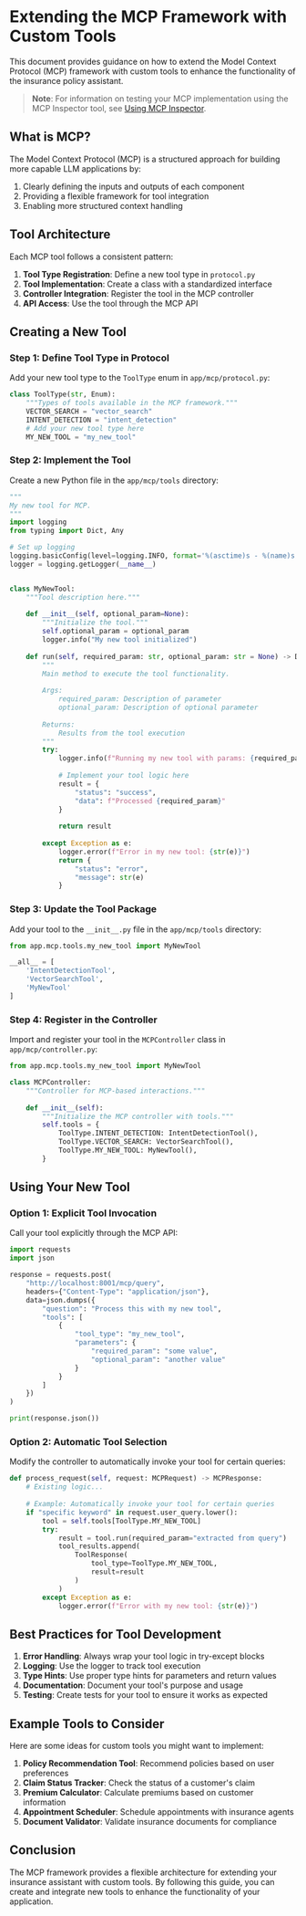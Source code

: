 # Extending the MCP Framework with Custom Tools

This document provides guidance on how to extend the Model Context Protocol (MCP) framework with custom tools to enhance the functionality of the insurance policy assistant.

> **Note**: For information on testing your MCP implementation using the MCP Inspector tool, see [Using MCP Inspector](./using_mcp_inspector.md).

## What is MCP?

The Model Context Protocol (MCP) is a structured approach for building more capable LLM applications by:

1. Clearly defining the inputs and outputs of each component
2. Providing a flexible framework for tool integration
3. Enabling more structured context handling

## Tool Architecture

Each MCP tool follows a consistent pattern:

1. **Tool Type Registration**: Define a new tool type in `protocol.py`
2. **Tool Implementation**: Create a class with a standardized interface
3. **Controller Integration**: Register the tool in the MCP controller
4. **API Access**: Use the tool through the MCP API

## Creating a New Tool

### Step 1: Define Tool Type in Protocol

Add your new tool type to the `ToolType` enum in `app/mcp/protocol.py`:

```python
class ToolType(str, Enum):
    """Types of tools available in the MCP framework."""
    VECTOR_SEARCH = "vector_search"
    INTENT_DETECTION = "intent_detection"
    # Add your new tool type here
    MY_NEW_TOOL = "my_new_tool"
```

### Step 2: Implement the Tool

Create a new Python file in the `app/mcp/tools` directory:

```python
"""
My new tool for MCP.
"""
import logging
from typing import Dict, Any

# Set up logging
logging.basicConfig(level=logging.INFO, format='%(asctime)s - %(name)s - %(levelname)s - %(message)s')
logger = logging.getLogger(__name__)


class MyNewTool:
    """Tool description here."""
    
    def __init__(self, optional_param=None):
        """Initialize the tool."""
        self.optional_param = optional_param
        logger.info("My new tool initialized")
    
    def run(self, required_param: str, optional_param: str = None) -> Dict[str, Any]:
        """
        Main method to execute the tool functionality.
        
        Args:
            required_param: Description of parameter
            optional_param: Description of optional parameter
            
        Returns:
            Results from the tool execution
        """
        try:
            logger.info(f"Running my new tool with params: {required_param}, {optional_param}")
            
            # Implement your tool logic here
            result = {
                "status": "success",
                "data": f"Processed {required_param}"
            }
            
            return result
            
        except Exception as e:
            logger.error(f"Error in my new tool: {str(e)}")
            return {
                "status": "error",
                "message": str(e)
            }
```

### Step 3: Update the Tool Package

Add your tool to the `__init__.py` file in the `app/mcp/tools` directory:

```python
from app.mcp.tools.my_new_tool import MyNewTool

__all__ = [
    'IntentDetectionTool',
    'VectorSearchTool',
    'MyNewTool'
]
```

### Step 4: Register in the Controller

Import and register your tool in the `MCPController` class in `app/mcp/controller.py`:

```python
from app.mcp.tools.my_new_tool import MyNewTool

class MCPController:
    """Controller for MCP-based interactions."""
    
    def __init__(self):
        """Initialize the MCP controller with tools."""
        self.tools = {
            ToolType.INTENT_DETECTION: IntentDetectionTool(),
            ToolType.VECTOR_SEARCH: VectorSearchTool(),
            ToolType.MY_NEW_TOOL: MyNewTool(),
        }
```

## Using Your New Tool

### Option 1: Explicit Tool Invocation

Call your tool explicitly through the MCP API:

```python
import requests
import json

response = requests.post(
    "http://localhost:8001/mcp/query",
    headers={"Content-Type": "application/json"},
    data=json.dumps({
        "question": "Process this with my new tool",
        "tools": [
            {
                "tool_type": "my_new_tool",
                "parameters": {
                    "required_param": "some value",
                    "optional_param": "another value"
                }
            }
        ]
    })
)

print(response.json())
```

### Option 2: Automatic Tool Selection

Modify the controller to automatically invoke your tool for certain queries:

```python
def process_request(self, request: MCPRequest) -> MCPResponse:
    # Existing logic...
    
    # Example: Automatically invoke your tool for certain queries
    if "specific keyword" in request.user_query.lower():
        tool = self.tools[ToolType.MY_NEW_TOOL]
        try:
            result = tool.run(required_param="extracted from query")
            tool_results.append(
                ToolResponse(
                    tool_type=ToolType.MY_NEW_TOOL,
                    result=result
                )
            )
        except Exception as e:
            logger.error(f"Error with my new tool: {str(e)}")
```

## Best Practices for Tool Development

1. **Error Handling**: Always wrap your tool logic in try-except blocks
2. **Logging**: Use the logger to track tool execution
3. **Type Hints**: Use proper type hints for parameters and return values
4. **Documentation**: Document your tool's purpose and usage
5. **Testing**: Create tests for your tool to ensure it works as expected

## Example Tools to Consider

Here are some ideas for custom tools you might want to implement:

1. **Policy Recommendation Tool**: Recommend policies based on user preferences
2. **Claim Status Tracker**: Check the status of a customer's claim
3. **Premium Calculator**: Calculate premiums based on customer information
4. **Appointment Scheduler**: Schedule appointments with insurance agents
5. **Document Validator**: Validate insurance documents for compliance

## Conclusion

The MCP framework provides a flexible architecture for extending your insurance assistant with custom tools. By following this guide, you can create and integrate new tools to enhance the functionality of your application.
